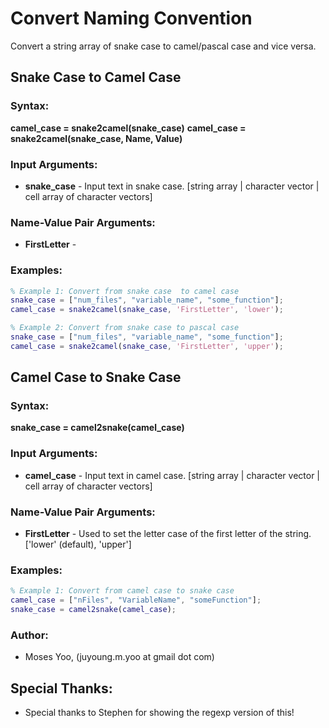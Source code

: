 # Convert Naming Convention
Convert a string array of snake case to camel/pascal case and vice versa.

## Snake Case to Camel Case

### Syntax:
**camel_case = snake2camel(snake_case)**
**camel_case = snake2camel(snake_case,  Name, Value)**

### Input Arguments:
- **snake_case** - Input text in snake case. [string array | character vector | cell array of character vectors]


### Name-Value Pair Arguments:
- **FirstLetter** - 


### Examples:
```matlab
% Example 1: Convert from snake case  to camel case 
snake_case = ["num_files", "variable_name", "some_function"];
camel_case = snake2camel(snake_case, 'FirstLetter', 'lower');

% Example 2: Convert from snake case to pascal case
snake_case = ["num_files", "variable_name", "some_function"];
camel_case = snake2camel(snake_case, 'FirstLetter', 'upper');
```

## Camel Case to Snake Case

### Syntax:
**snake_case = camel2snake(camel_case)**

### Input Arguments:
- **camel_case** - Input text in camel case. [string array | character vector | cell array of character vectors]


### Name-Value Pair Arguments:
- **FirstLetter** - Used to set the letter case of the first letter of the string. ['lower' (default), 'upper']


### Examples:
```matlab
% Example 1: Convert from camel case to snake case
camel_case = ["nFiles", "VariableName", "someFunction"];
snake_case = camel2snake(camel_case);
```

### Author:
- Moses Yoo, (juyoung.m.yoo at gmail dot com)

## Special Thanks:
- Special thanks to Stephen for showing the regexp version of this!